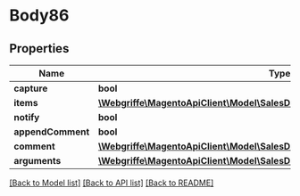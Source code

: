 # Body86

## Properties
Name | Type | Description | Notes
------------ | ------------- | ------------- | -------------
**capture** | **bool** |  | [optional] 
**items** | [**\Webgriffe\MagentoApiClient\Model\SalesDataInvoiceItemCreationInterface[]**](SalesDataInvoiceItemCreationInterface.md) |  | [optional] 
**notify** | **bool** |  | [optional] 
**appendComment** | **bool** |  | [optional] 
**comment** | [**\Webgriffe\MagentoApiClient\Model\SalesDataInvoiceCommentCreationInterface**](SalesDataInvoiceCommentCreationInterface.md) |  | [optional] 
**arguments** | [**\Webgriffe\MagentoApiClient\Model\SalesDataInvoiceCreationArgumentsInterface**](SalesDataInvoiceCreationArgumentsInterface.md) |  | [optional] 

[[Back to Model list]](../README.md#documentation-for-models) [[Back to API list]](../README.md#documentation-for-api-endpoints) [[Back to README]](../README.md)


